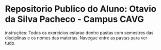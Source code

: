 # Repositorio Publico do Aluno: Otavio da Silva Pacheco - Campus CAVG

instruções: Todos os exercicios estarao dentro pastas com semestres das disciplinas e os nomes das materias. Navegue entre as pastas para ver tudo.
